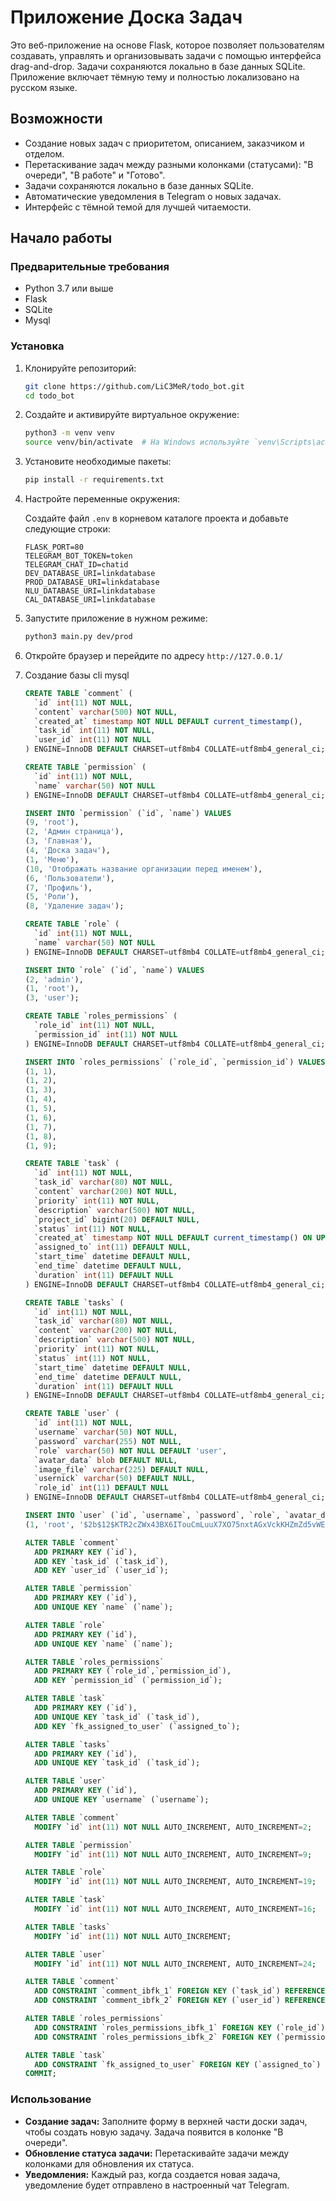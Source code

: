 # Приложение Доска Задач

Это веб-приложение на основе Flask, которое позволяет пользователям создавать, управлять и организовывать задачи с помощью интерфейса drag-and-drop. Задачи сохраняются локально в базе данных SQLite. Приложение включает тёмную тему и полностью локализовано на русском языке.

## Возможности

- Создание новых задач с приоритетом, описанием, заказчиком и отделом.
- Перетаскивание задач между разными колонками (статусами): "В очереди", "В работе" и "Готово".
- Задачи сохраняются локально в базе данных SQLite.
- Автоматические уведомления в Telegram о новых задачах.
- Интерфейс с тёмной темой для лучшей читаемости.

## Начало работы

### Предварительные требования

- Python 3.7 или выше
- Flask
- SQLite
- Mysql

### Установка

1. Клонируйте репозиторий:

    ```bash
    git clone https://github.com/LiC3MeR/todo_bot.git
    cd todo_bot
    ```

2. Создайте и активируйте виртуальное окружение:

    ```bash
    python3 -m venv venv
    source venv/bin/activate  # На Windows используйте `venv\Scripts\activate`
    ```

3. Установите необходимые пакеты:

    ```bash
    pip install -r requirements.txt
    ```

4. Настройте переменные окружения:

    Создайте файл `.env` в корневом каталоге проекта и добавьте следующие строки:

    ```env
   FLASK_PORT=80
   TELEGRAM_BOT_TOKEN=token
   TELEGRAM_CHAT_ID=chatid
   DEV_DATABASE_URI=linkdatabase
   PROD_DATABASE_URI=linkdatabase
   NLU_DATABASE_URI=linkdatabase
   CAL_DATABASE_URI=linkdatabase
    ```

5. Запустите приложение в нужном режиме:

    ```bash
    python3 main.py dev/prod
    ```

6. Откройте браузер и перейдите по адресу
`http://127.0.0.1/`


7. Создание базы cli mysql
   ```sql
   CREATE TABLE `comment` (
     `id` int(11) NOT NULL,
     `content` varchar(500) NOT NULL,
     `created_at` timestamp NOT NULL DEFAULT current_timestamp(),
     `task_id` int(11) NOT NULL,
     `user_id` int(11) NOT NULL
   ) ENGINE=InnoDB DEFAULT CHARSET=utf8mb4 COLLATE=utf8mb4_general_ci;
   
   CREATE TABLE `permission` (
     `id` int(11) NOT NULL,
     `name` varchar(50) NOT NULL
   ) ENGINE=InnoDB DEFAULT CHARSET=utf8mb4 COLLATE=utf8mb4_general_ci;
   
   INSERT INTO `permission` (`id`, `name`) VALUES
   (9, 'root'),
   (2, 'Админ страница'),
   (3, 'Главная'),
   (4, 'Доска задач'),
   (1, 'Меню'),
   (10, 'Отображать название организации перед именем'),
   (6, 'Пользователи'),
   (7, 'Профиль'),
   (5, 'Роли'),
   (8, 'Удаление задач');
   
   CREATE TABLE `role` (
     `id` int(11) NOT NULL,
     `name` varchar(50) NOT NULL
   ) ENGINE=InnoDB DEFAULT CHARSET=utf8mb4 COLLATE=utf8mb4_general_ci;
   
   INSERT INTO `role` (`id`, `name`) VALUES
   (2, 'admin'),
   (1, 'root'),
   (3, 'user');
   
   CREATE TABLE `roles_permissions` (
     `role_id` int(11) NOT NULL,
     `permission_id` int(11) NOT NULL
   ) ENGINE=InnoDB DEFAULT CHARSET=utf8mb4 COLLATE=utf8mb4_general_ci;
   
   INSERT INTO `roles_permissions` (`role_id`, `permission_id`) VALUES
   (1, 1),
   (1, 2),
   (1, 3),
   (1, 4),
   (1, 5),
   (1, 6),
   (1, 7),
   (1, 8),
   (1, 9);
   
   CREATE TABLE `task` (
     `id` int(11) NOT NULL,
     `task_id` varchar(80) NOT NULL,
     `content` varchar(200) NOT NULL,
     `priority` int(11) NOT NULL,
     `description` varchar(500) NOT NULL,
     `project_id` bigint(20) DEFAULT NULL,
     `status` int(11) NOT NULL,
     `created_at` timestamp NOT NULL DEFAULT current_timestamp() ON UPDATE current_timestamp(),
     `assigned_to` int(11) DEFAULT NULL,
     `start_time` datetime DEFAULT NULL,
     `end_time` datetime DEFAULT NULL,
     `duration` int(11) DEFAULT NULL
   ) ENGINE=InnoDB DEFAULT CHARSET=utf8mb4 COLLATE=utf8mb4_general_ci;
   
   CREATE TABLE `tasks` (
     `id` int(11) NOT NULL,
     `task_id` varchar(80) NOT NULL,
     `content` varchar(200) NOT NULL,
     `description` varchar(500) NOT NULL,
     `priority` int(11) NOT NULL,
     `status` int(11) NOT NULL,
     `start_time` datetime DEFAULT NULL,
     `end_time` datetime DEFAULT NULL,
     `duration` int(11) DEFAULT NULL
   ) ENGINE=InnoDB DEFAULT CHARSET=utf8mb4 COLLATE=utf8mb4_general_ci;
   
   CREATE TABLE `user` (
     `id` int(11) NOT NULL,
     `username` varchar(50) NOT NULL,
     `password` varchar(255) NOT NULL,
     `role` varchar(50) NOT NULL DEFAULT 'user',
     `avatar_data` blob DEFAULT NULL,
     `image_file` varchar(225) DEFAULT NULL,
     `usernick` varchar(50) DEFAULT NULL,
     `role_id` int(11) DEFAULT NULL
   ) ENGINE=InnoDB DEFAULT CHARSET=utf8mb4 COLLATE=utf8mb4_general_ci;
   
   INSERT INTO `user` (`id`, `username`, `password`, `role`, `avatar_data`, `image_file`, `usernick`, `role_id`) VALUES
   (1, 'root', '$2b$12$KTR2cZWx43BX6ITouCmLuuX7XO75nxtAGxVckKHZmZd5vWEeTMUnG', 'admin', NULL, 'archpepe.gif', 'root ТЕСТОВАЯ СРЕДА', 1);
   
   ALTER TABLE `comment`
     ADD PRIMARY KEY (`id`),
     ADD KEY `task_id` (`task_id`),
     ADD KEY `user_id` (`user_id`);
   
   ALTER TABLE `permission`
     ADD PRIMARY KEY (`id`),
     ADD UNIQUE KEY `name` (`name`);
   
   ALTER TABLE `role`
     ADD PRIMARY KEY (`id`),
     ADD UNIQUE KEY `name` (`name`);
   
   ALTER TABLE `roles_permissions`
     ADD PRIMARY KEY (`role_id`,`permission_id`),
     ADD KEY `permission_id` (`permission_id`);
   
   ALTER TABLE `task`
     ADD PRIMARY KEY (`id`),
     ADD UNIQUE KEY `task_id` (`task_id`),
     ADD KEY `fk_assigned_to_user` (`assigned_to`);
   
   ALTER TABLE `tasks`
     ADD PRIMARY KEY (`id`),
     ADD UNIQUE KEY `task_id` (`task_id`);
   
   ALTER TABLE `user`
     ADD PRIMARY KEY (`id`),
     ADD UNIQUE KEY `username` (`username`);
   
   ALTER TABLE `comment`
     MODIFY `id` int(11) NOT NULL AUTO_INCREMENT, AUTO_INCREMENT=2;
   
   ALTER TABLE `permission`
     MODIFY `id` int(11) NOT NULL AUTO_INCREMENT, AUTO_INCREMENT=9;
   
   ALTER TABLE `role`
     MODIFY `id` int(11) NOT NULL AUTO_INCREMENT, AUTO_INCREMENT=19;
   
   ALTER TABLE `task`
     MODIFY `id` int(11) NOT NULL AUTO_INCREMENT, AUTO_INCREMENT=16;
   
   ALTER TABLE `tasks`
     MODIFY `id` int(11) NOT NULL AUTO_INCREMENT;
   
   ALTER TABLE `user`
     MODIFY `id` int(11) NOT NULL AUTO_INCREMENT, AUTO_INCREMENT=24;
   
   ALTER TABLE `comment`
     ADD CONSTRAINT `comment_ibfk_1` FOREIGN KEY (`task_id`) REFERENCES `task` (`id`),
     ADD CONSTRAINT `comment_ibfk_2` FOREIGN KEY (`user_id`) REFERENCES `user` (`id`);
   
   ALTER TABLE `roles_permissions`
     ADD CONSTRAINT `roles_permissions_ibfk_1` FOREIGN KEY (`role_id`) REFERENCES `Role` (`id`),
     ADD CONSTRAINT `roles_permissions_ibfk_2` FOREIGN KEY (`permission_id`) REFERENCES `Permission` (`id`);
   
   ALTER TABLE `task`
     ADD CONSTRAINT `fk_assigned_to_user` FOREIGN KEY (`assigned_to`) REFERENCES `user` (`id`);
   COMMIT;
   ```
### Использование

- **Создание задач:** Заполните форму в верхней части доски задач, чтобы создать новую задачу. Задача появится в колонке "В очереди".
- **Обновление статуса задачи:** Перетаскивайте задачи между колонками для обновления их статуса.
- **Уведомления:** Каждый раз, когда создается новая задача, уведомление будет отправлено в настроенный чат Telegram.